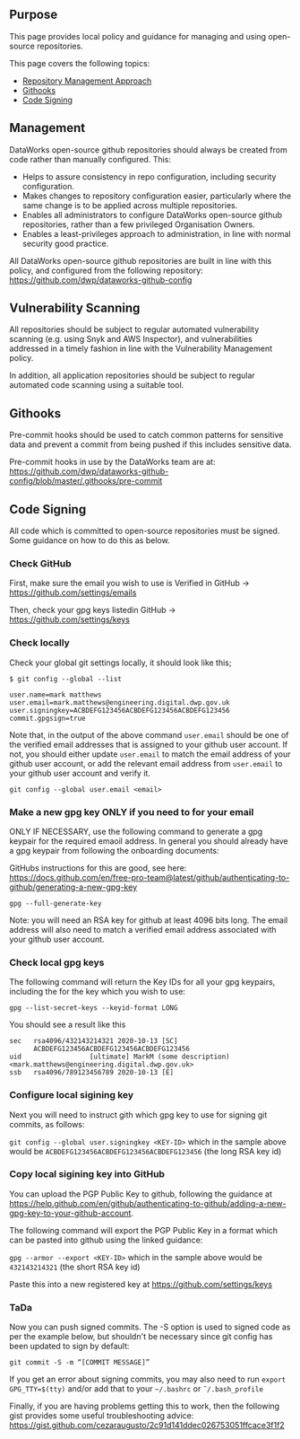 ## Purpose

This page provides local policy and guidance for managing and using open-source repositories.

This page covers the following topics:
* [Repository Management Approach](#management)
* [Githooks](#githooks)
* [Code Signing](#code-signing)

## Management

DataWorks open-source github repositories should always be created from code rather than manually configured. This:
* Helps to assure consistency in repo configuration, including security configuration.
* Makes changes to repository configuration easier, particularly where the same change is to be applied across multiple repositories.
* Enables all administrators to configure DataWorks open-source github repositories, rather than a few privileged Organisation Owners.
* Enables a least-privileges approach to administration, in line with normal security good practice.

All DataWorks open-source github repositories are built in line with this policy, and configured from the following repository: https://github.com/dwp/dataworks-github-config


## Vulnerability Scanning

All repositories should be subject to regular automated vulnerability scanning (e.g. using Snyk and AWS Inspector), and vulnerabilities addressed in a timely fashion in line with the Vulnerability Management policy.

In addition, all application repositories should be subject to regular automated code scanning using a suitable tool.


## Githooks

Pre-commit hooks should be used to catch common patterns for sensitive data and prevent a commit from being pushed if this includes sensitive data.

Pre-commit hooks in use by the DataWorks team are at: https://github.com/dwp/dataworks-github-config/blob/master/.githooks/pre-commit

## Code Signing

All code which is committed to open-source repositories must be signed. Some guidance on how to do this as below.

### Check GitHub

First, make sure the email you wish to use is Verified in GitHub -> https://github.com/settings/emails

Then, check your gpg keys listedin GitHub -> https://github.com/settings/keys

### Check locally

Check your global git settings locally, it should look like this;
```
$ git config --global --list

user.name=mark matthews
user.email=mark.matthews@engineering.digital.dwp.gov.uk
user.signingkey=ACBDEFG123456ACBDEFG123456ACBDEFG123456
commit.gpgsign=true
```

Note that, in the output of the above command `user.email` should be one of the verified email addresses that is assigned to your github user account. If not, you should either update `user.email` to match the email address of your github user account, or add the relevant email address from `user.email` to your github user account and verify it.

`git config --global user.email <email>`

### Make a new gpg key ONLY if you need to for your email

ONLY IF NECESSARY, use the following command to generate a gpg keypair for the required emaoil address. In general you should already have a gpg keypair from following the onboarding documents:

GitHubs instructions for this are good, see here: https://docs.github.com/en/free-pro-team@latest/github/authenticating-to-github/generating-a-new-gpg-key

`gpg --full-generate-key`

Note: you will need an RSA key for github at least 4096 bits long. The email address will also need to match a verified email address associated with your github user account. 

### Check local gpg keys

The following command will return the Key IDs for all your gpg keypairs, including the <KEY-ID> for the key which you wish to use:

`gpg --list-secret-keys --keyid-format LONG`

You should see a result like this
```
sec   rsa4096/432143214321 2020-10-13 [SC]
      ACBDEFG123456ACBDEFG123456ACBDEFG123456
uid                 [ultimate] MarkM (some description) <mark.matthews@engineering.digital.dwp.gov.uk>
ssb   rsa4096/789123456789 2020-10-13 [E]
```

### Configure local sigining key

Next you will need to instruct gith which gpg key to use for signing git commits, as follows:

`git config --global user.signingkey <KEY-ID>` which in the sample above would be `ACBDEFG123456ACBDEFG123456ACBDEFG123456` (the long RSA key id)


### Copy local sigining key into GitHub

You can upload the PGP Public Key to github, following the guidance at https://help.github.com/en/github/authenticating-to-github/adding-a-new-gpg-key-to-your-github-account. 

The following command will export the PGP Public Key in a format which can be pasted into github using the linked guidance:

`gpg --armor --export <KEY-ID>` which in the sample above would be `432143214321` (the short RSA key id)

Paste this into a new registered key at https://github.com/settings/keys

### TaDa

Now you can push signed commits. The -S option is used to signed code as per the example below, but shouldn't be necessary since git config has been updated to sign by default:

`git commit -S -m “[COMMIT MESSAGE]”`

If you get an error about signing commits, you may also need to run `export GPG_TTY=$(tty)` and/or add that to your `~/.bashrc` or `˜/.bash_profile`

Finally, if you are having problems getting this to work, then the following gist provides some useful troubleshooting advice: https://gist.github.com/cezaraugusto/2c91d141ddec026753051ffcace3f1f2
